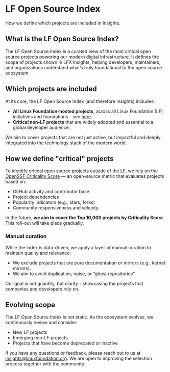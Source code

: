 # LF Open Source Index

How we define which projects are included in Insights.

## What is the LF Open Source Index?
The LF Open Source Index is a curated view of the most critical open source projects powering our modern digital infrastructure. It defines the scope of projects shown in LFX Insights, helping developers, maintainers, and organizations understand what’s truly foundational to the open source ecosystem.

## Which projects are included
At its core, the LF Open Source Index (and therefore Insights) includes:

- **All Linux Foundation-hosted projects**, across all Linux Foundation (LF) initiatives and foundations - see [here](https://www.linuxfoundation.org/projects/).
- **Critical non-LF projects** that are widely adopted and essential to a global developer audience.

We aim to cover projects that are not just active, but impactful and deeply integrated into the technology stack of the modern world.

## How we define "critical" projects

To identify critical open source projects outside of the LF, we rely on the [OpenSSF Criticality Score](https://github.com/ossf/criticality_score) — an open-source metric that evaluates projects based on:

- GitHub activity and contributor base
- Project dependencies
- Popularity indicators (e.g., stars, forks)
- Community responsiveness and velocity

In the future, **we aim to cover the Top 10,000 projects by Criticality Score**. This roll-out will take place gradually.

### Manual curation

While the index is data-driven, we apply a layer of manual curation to maintain quality and relevance:

- We exclude projects that are pure documentation or mirrors (e.g., kernel mirrors).
- We aim to avoid duplication, noise, or “ghost repositories”.

Our goal is not quantity, but clarity - showcasing the projects that companies and developers rely on.

## Evolving scope

The LF Open Source Index is not static. As the ecosystem evolves, we continuously review and consider:

- New LF projects
- Emerging non-LF projects
- Projects that have become deprecated or inactive

If you have any questions or feedback, please reach out to us at [insights@linuxfoundation.org](mailto:insights@linuxfoundation.org). We are open to improving the selection process together with the community.
